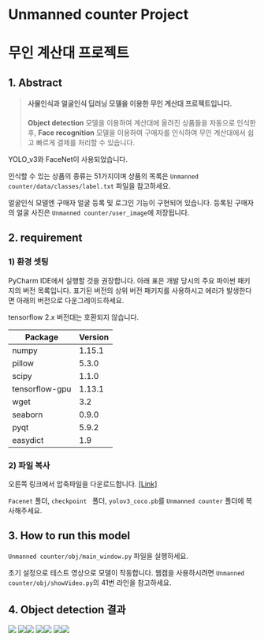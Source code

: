 # Unmanned counter Project

# 무인 계산대 프로젝트

## 1. Abstract

> #### 사물인식과 얼굴인식 딥러닝 모델을 이용한 무인 계산대 프로젝트입니다.
> **Object detection** 모델을 이용하여 계산대에 올려진 상품들을 자동으로 인식한 후, 
> **Face recognition** 모델을 이용하여 구매자를 인식하여 
> 무인 계산대에서 쉽고 빠르게 결제를 처리할 수 있습니다. 

YOLO_v3와 FaceNet이 사용되었습니다.

인식할 수 있는 상품의 종류는 51가지이며 
상품의 목록은 `Unmanned counter/data/classes/label.txt` 파일을 참고하세요.

얼굴인식 모델엔 구매자 얼굴 등록 및 로그인 기능이 구현되어 있습니다.
등록된 구매자의 얼굴 사진은 `Unmanned counter/user_image`에 저장됩니다.

## 2. requirement

### 1) 환경 셋팅

PyCharm IDE에서 실행할 것을 권장합니다.
아래 표은 개발 당시의 주요 파이썬 패키지의 버전 목록입니다.
표기된 버전의 상위 버전 패키지를 사용하시고 
에러가 발생한다면 아래의 버전으로 다운그레이드하세요.

tensorflow 2.x 버전대는 호환되지 않습니다.

| Package        | Version |
| -------------- | ------- |
| numpy          | 1.15.1  |
| pillow         | 5.3.0   |
| scipy          | 1.1.0   |
| tensorflow-gpu | 1.13.1  |
| wget           | 3.2     |
| seaborn        | 0.9.0   |
| pyqt           | 5.9.2   |
| easydict       | 1.9     |

### 2) 파일 복사

오른쪽 링크에서 압축파일을 다운로드합니다. [[Link]](https://drive.google.com/open?id=1ryNuuyUaHvAMyRLqloeKMBOzaCg8WJ3v)

`Facenet` 폴더, `checkpoint ` 폴더, `yolov3_coco.pb`를 `Unmanned counter` 폴더에 복사해주세요.

## 3. How to run this model

`Unmanned counter/obj/main_window.py` 파일을 실행하세요.

초기 설정으로 테스트 영상으로 모델이 작동합니다.
웹캠을 사용하시려면 `Unmanned counter/obj/showVideo.py`의 41번 라인을 참고하세요.


## 4. Object detection 결과

![](1.png) ![](2.png)![](3.png) ![](4.png)![](5.png) ![](6.png)![](7.png)

